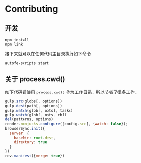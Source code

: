 # Contributing

## 开发

```
npm install
npm link
```

接下来就可以在任何代码主目录执行如下命令
```
autofe-scripts start
```

## 关于 process.cwd()

如下代码都使用 `process.cwd()` 作为工作目录，所以节省了很多工作。

```javascript
gulp.src(globs[, options])
gulp.dest(path[, options])
gulp.watch(glob[, opts], tasks)
gulp.watch(glob[, opts, cb])
del(patterns, options)
render.nunjucks.configure([config.src], {watch: false});
browserSync.init({
  server: {
    baseDir: root.dest,
    directory: true
  }
})
rev.manifest({merge: true})
```